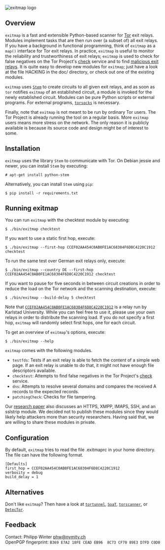 ![exitmap logo](https://nullhypothesis.github.com/exitmap_logo.png)

Overview
--------

`exitmap` is a fast and extensible Python-based scanner for
[Tor](https://www.torproject.org) exit relays.  Modules implement tasks that
are then run over (a subset of) all exit relays.  If you have a background in
functional programming, think of `exitmap` as a `map()` interface for Tor exit
relays.  In practice, `exitmap` is useful to monitor the reliability and
trustworthiness of exit relays; `exitmap` is used to check for false negatives
on the Tor Project's [check](https://check.torproject.org) service and to find
[malicious exit relays](http://www.cs.kau.se/philwint/spoiled_onions).  It is
quite easy to develop new modules for `exitmap`; just have a look at the file
HACKING in the doc/ directory, or check out one of the existing modules.

`exitmap` uses [`Stem`](https://stem.torproject.org) to create circuits to all
given exit relays, and as soon as `tor` notifies `exitmap` of an established
circuit, a module is invoked for the newly established circuit.  Modules can be
pure Python scripts or external programs.  For external programs,
[`torsocks`](https://github.com/dgoulet/torsocks/) is necessary.

Finally, note that `exitmap` is not meant to be run by ordinary Tor users.  The
Tor Project is already running the tool on a regular basis.  More `exitmap`
users means more stress on the network.  The only reason it is publicly
available is because its source code and design might be of interest to some.

Installation
------------

`exitmap` uses the library `Stem` to communicate with Tor.  On Debian jessie
and newer, you can install `Stem` by executing:

    # apt-get install python-stem

Alternatively, you can install `Stem` using `pip`:

    $ pip install -r requirements.txt

Running exitmap
---------------

You can run `exitmap` with the checktest module by executing:

    $ ./bin/exitmap checktest

If you want to use a static first hop, execute:

    $ ./bin/exitmap --first-hop CCEF02AA454C0AB0FE1AC68304F6D8C4220C1912 checktest

To run the same test over German exit relays only, execute:

    $ ./bin/exitmap --country DE --first-hop CCEF02AA454C0AB0FE1AC68304F6D8C4220C1912 checktest

If you want to pause for five seconds in between circuit creations in order to
reduce the load on the Tor network and the scanning destination, execute:

    $ ./bin/exitmap --build-delay 5 checktest

Note that
[`CCEF02AA454C0AB0FE1AC68304F6D8C4220C1912`](https://atlas.torproject.org/#details/CCEF02AA454C0AB0FE1AC68304F6D8C4220C1912)
is a relay run by Karlstad University.  While you can feel free to use it,
please use your own relays in order to distribute the scanning load.  If you do
not specify a first hop, `exitmap` will randomly select first hops, one for
each circuit.

To get an overview of `exitmap`'s options, execute:

    $ ./bin/exitmap --help

`exitmap` comes with the following modules.

* `testfds`: Tests if an exit relay is able to fetch the content of a simple
  web page.  If an exit relay is unable to do that, it might not have enough
  file descriptors available.
* `checktest`: Attempts to find false negatives in the Tor Project's
  [check](https://check.torproject.org) service.
* `dns`: Attempts to resolve several domains and compares the received A
  records to the expected records.
* `patchingCheck`: Checks for file tampering.

Our [research paper](http://www.cs.kau.se/philwint/spoiled_onions/pets2014.pdf)
also discusses an HTTPS, XMPP, IMAPS, SSH, and an sslstrip module.  We decided
not to publish these modules since they would likely help attackers more than
security researchers.  Having said that, we are willing to share these modules
in private.

Configuration
-------------

By default, `exitmap` tries to read the file .exitmaprc in your home directory.
The file can have the following format.

    [Defaults]
    first_hop = CCEF02AA454C0AB0FE1AC68304F6D8C4220C1912
    verbosity = debug
    build_delay = 1

Alternatives
------------

Don't like `exitmap`?  Then have a look at
[`tortunnel`](http://www.thoughtcrime.org/software/tortunnel/),
[`SoaT`](https://gitweb.torproject.org/torflow.git/blob/HEAD:/NetworkScanners/ExitAuthority/README.ExitScanning),
[`torscanner`](https://code.google.com/p/torscanner/), or
[`DetecTor`](http://detector.io/DetecTor.html).

Feedback
--------

Contact: Philipp Winter <phw@nymity.ch>  
OpenPGP fingerprint: `B369 E7A2 18FE CEAD EB96  8C73 CF70 89E3 D7FD C0D0`
